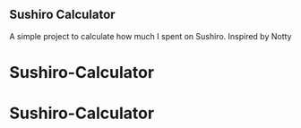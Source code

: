 ## Sushiro Calculator

A simple project to calculate how much I spent on Sushiro. Inspired by Notty

# Sushiro-Calculator
# Sushiro-Calculator

